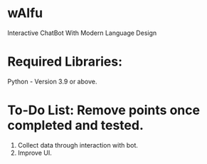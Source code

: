 # wAIfu
Interactive ChatBot With Modern Language Design

# Required Libraries: 

Python - Version 3.9 or above.

# To-Do List: Remove points once completed and tested.

  1. Collect data through interaction with bot.
  2. Improve UI.   

